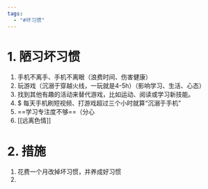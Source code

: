 ```yaml
---
tags:
  - "#坏习惯"
---
```

# 1. 陋习坏习惯 
 1. 手机不离手、手机不离眼（浪费时间、伤害健康）
 2. 玩游戏（沉溺于穿越火线，一玩就是4-5h）（影响学习、生活、心态）
 3. 找到其他有趣的活动来替代游戏，比如运动、阅读或学习新技能。
 4. $ 每天手机刷短视频、打游戏超过三个小时就算“沉溺于手机”
 5. ==学习专注度不够==（分心
 6. [[远离色情]]
# 2. 措施
1. 花费一个月改掉坏习惯，并养成好习惯
2. 